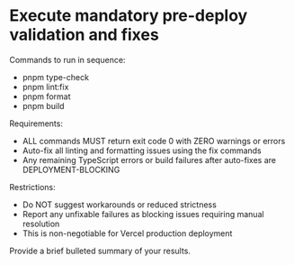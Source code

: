 # Execute mandatory pre-deploy validation and fixes

Commands to run in sequence:

- pnpm type-check
- pnpm lint:fix
- pnpm format
- pnpm build

Requirements:

- ALL commands MUST return exit code 0 with ZERO warnings or errors
- Auto-fix all linting and formatting issues using the fix commands
- Any remaining TypeScript errors or build failures after auto-fixes are DEPLOYMENT-BLOCKING

Restrictions:

- Do NOT suggest workarounds or reduced strictness
- Report any unfixable failures as blocking issues requiring manual resolution
- This is non-negotiable for Vercel production deployment

Provide a brief bulleted summary of your results.

